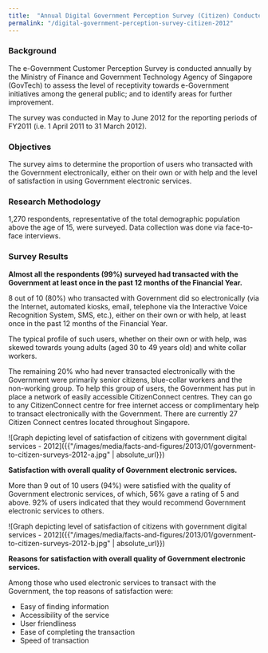 ```yaml
---
title:  "Annual Digital Government Perception Survey (Citizen) Conducted in 2012"
permalink: "/digital-government-perception-survey-citizen-2012"
---
```


### **Background**

The e-Government Customer Perception Survey is conducted annually by the Ministry of Finance and Government Technology Agency of Singapore (GovTech) to assess the level of receptivity towards e-Government initiatives among the general public; and to identify areas for further improvement.

The survey was conducted in May to June 2012 for the reporting periods of FY2011 (i.e. 1 April 2011 to 31 March 2012).

### **Objectives**

The survey aims to determine the proportion of users who transacted with the Government electronically, either on their own or with help and the level of satisfaction in using Government electronic services.

### **Research Methodology**

1,270 respondents, representative of the total demographic population above the age of 15, were surveyed. Data collection was done via face-to-face interviews.

### **Survey Results**

**Almost all the respondents (99%) surveyed had transacted with the Government at least once in the past 12 months of the Financial Year.**

8 out of 10 (80%) who transacted with Government did so electronically (via the Internet, automated kiosks, email, telephone via the Interactive Voice Recognition System, SMS, etc.), either on their own or with help, at least once in the past 12 months of the Financial Year.

The typical profile of such users, whether on their own or with help, was skewed towards young adults (aged 30 to 49 years old) and white collar workers.

The remaining 20% who had never transacted electronically with the Government were primarily senior citizens, blue-collar workers and the non-working group. To help this group of users, the Government has put in place a network of easily accessible CitizenConnect centres. They can go to any CitizenConnect centre for free internet access or complimentary help to transact electronically with the Government. There are currently 27 Citizen Connect centres located throughout Singapore.

![Graph depicting level of satisfaction of citizens with government digital services - 2012]({{"/images/media/facts-and-figures/2013/01/government-to-citizen-surveys-2012-a.jpg" | absolute_url}})

**Satisfaction with overall quality of Government electronic services.**

More than 9 out of 10 users (94%) were satisfied with the quality of Government electronic services, of which, 56% gave a rating of 5 and above. 92% of users indicated that they would recommend Government electronic services to others.

![Graph depicting level of satisfaction of citizens with government digital services - 2012]({{"/images/media/facts-and-figures/2013/01/government-to-citizen-surveys-2012-b.jpg" | absolute_url}})

**Reasons for satisfaction with overall quality of Government electronic services.**

Among those who used electronic services to transact with the Government, the top reasons of satisfaction were:

* Easy of finding information
* Accessibility of the service
* User friendliness
* Ease of completing the transaction
* Speed of transaction
